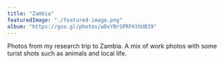 ```yaml
---
title: "Zambia"
featuredImage: "./featured-image.png"
album: "https://goo.gl/photos/wDxYBrSPRFKthUB39"
---
```

Photos from my research trip to Zambia. A mix of work photos with some turist shots such as animals and local life.
